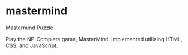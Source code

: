 # mastermind
Mastermind Puzzle

Play the NP-Complete game, MasterMind! Implemented utilizing HTML, CSS, and JavaScript. 
